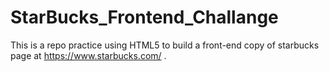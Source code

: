 # StarBucks_Frontend_Challange
This is a repo practice using HTML5 to build a front-end copy of starbucks page at https://www.starbucks.com/ .
